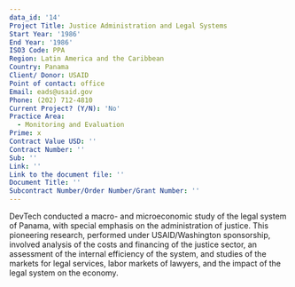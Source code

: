 ```yaml
---
data_id: '14'
Project Title: Justice Administration and Legal Systems
Start Year: '1986'
End Year: '1986'
ISO3 Code: PPA
Region: Latin America and the Caribbean
Country: Panama
Client/ Donor: USAID
Point of contact: office
Email: eads@usaid.gov
Phone: (202) 712-4810
Current Project? (Y/N): 'No'
Practice Area:
  - Monitoring and Evaluation
Prime: x
Contract Value USD: ''
Contract Number: ''
Sub: ''
Link: ''
Link to the document file: ''
Document Title: ''
Subcontract Number/Order Number/Grant Number: ''
---
```

DevTech conducted a macro- and microeconomic study of the legal system of Panama, with special emphasis on the administration of justice. This pioneering research, performed under USAID/Washington sponsorship, involved analysis of the costs and financing of the justice sector, an assessment of the internal efficiency of the system, and studies of the markets for legal services, labor markets of lawyers, and the impact of the legal system on the economy.